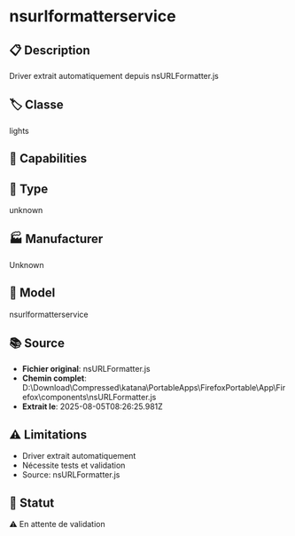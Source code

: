 # nsurlformatterservice

## 📋 Description
Driver extrait automatiquement depuis nsURLFormatter.js

## 🏷️ Classe
lights

## 🔧 Capabilities


## 📡 Type
unknown

## 🏭 Manufacturer
Unknown

## 📱 Model
nsurlformatterservice

## 📚 Source
- **Fichier original**: nsURLFormatter.js
- **Chemin complet**: D:\Download\Compressed\katana\PortableApps\FirefoxPortable\App\Firefox\components\nsURLFormatter.js
- **Extrait le**: 2025-08-05T08:26:25.981Z

## ⚠️ Limitations
- Driver extrait automatiquement
- Nécessite tests et validation
- Source: nsURLFormatter.js

## 🚀 Statut
⚠️ En attente de validation
